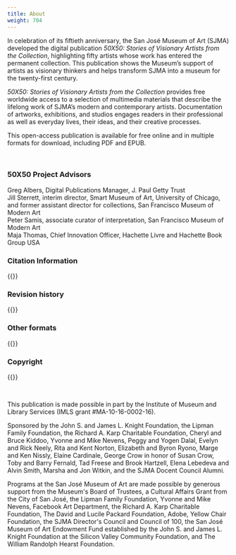 ```yaml
---
title: About
weight: 704
---
```

In celebration of its fiftieth anniversary, the San José Museum of Art (SJMA) developed the digital publication *50X50: Stories of Visionary Artists from the Collection*, highlighting fifty artists whose work has entered the permanent collection. This publication shows the Museum’s support of artists as visionary thinkers and helps transform SJMA into a museum for the twenty-first century.

*50X50: Stories of Visionary Artists from the Collection* provides free worldwide access to a selection of multimedia materials that describe the lifelong work of SJMA’s modern and contemporary artists. Documentation of artworks, exhibitions, and studios engages readers in their professional as well as everyday lives, their ideas, and their creative processes.

This open-access publication is available for free online and in multiple formats for download, including PDF and EPUB.

<br/>

### 50X50 Project Advisors

<p>Greg Albers, Digital Publications Manager, J. Paul Getty Trust <br>
Jill Sterrett, interim director, Smart Museum of Art, University of Chicago, and former assistant director for collections, San Francisco Museum of Modern Art <br>
Peter Samis, associate curator of interpretation, San Francisco Museum of Modern Art <br>
Maja Thomas, Chief Innovation Officer, Hachette Livre and Hachette Book Group USA <p/>


### Citation Information
{{<q-citation-info>}}

### Revision history
{{<q-revision-history>}}

### Other formats
{{<q-formats>}}

### Copyright
{{<q-copyright>}}

<br/>


This publication is made possible in part by the Institute of Museum and Library Services (IMLS grant #MA-10-16-0002-16).   

Sponsored by the John S. and James L. Knight Foundation, the Lipman Family Foundation, the Richard A. Karp Charitable Foundation, Cheryl and Bruce Kiddoo, Yvonne and Mike Nevens, Peggy and Yogen Dalal, Evelyn and Rick Neely, Rita and Kent Norton, Elizabeth and Byron Ryono, Marge and Ken Nissly, Elaine Cardinale, George Crow in honor of Susan Crow, Toby and Barry Fernald, Tad Freese and Brook Hartzell, Elena Lebedeva and Alvin Smith, Marsha and Jon Witkin, and the SJMA Docent Council Alumni.  

Programs at the San José Museum of Art are made possible by generous support from the Museum's Board of Trustees, a Cultural Affairs Grant from the City of San José, the Lipman Family Foundation, Yvonne and Mike Nevens, Facebook Art Department, the Richard A. Karp Charitable Foundation, The David and Lucile Packard Foundation, Adobe, Yellow Chair Foundation, the SJMA Director's Council and Council of 100, the San José Museum of Art Endowment Fund established by the John S. and James L. Knight Foundation at the Silicon Valley Community Foundation, and The William Randolph Hearst Foundation.
